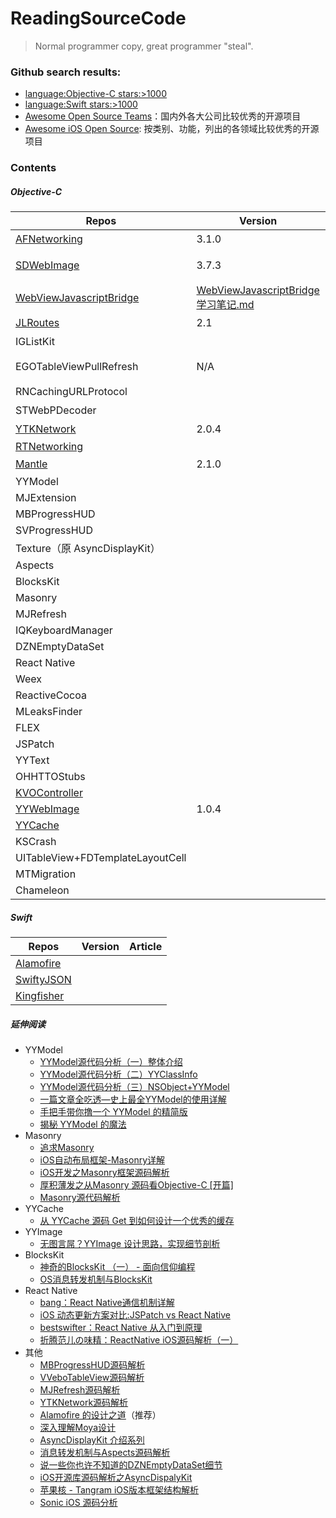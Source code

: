 # ReadingSourceCode
> Normal programmer copy, great programmer "steal".

### Github search results: 
- [language:Objective-C stars:>1000](https://github.com/search?l=&q=language%3AObjective-C+stars%3A%3E1000&ref=advsearch&type=Repositories&utf8=✓)
- [language:Swift stars:>1000](https://github.com/search?o=desc&q=language%3ASwift+stars%3A%3E1000&s=stars&type=Repositories&utf8=✓)
- [Awesome Open Source Teams](https://github.com/ShannonChenCHN/iOSLevelingUp/tree/master/ReadingSourceCode/AwesomeOpenSourceTeams)：国内外各大公司比较优秀的开源项目
- [Awesome iOS Open Source](https://github.com/ShannonChenCHN/iOSLevelingUp/blob/master/ReadingSourceCode/Awesome-iOS.md): 按类别、功能，列出的各领域比较优秀的开源项目

### Contents

##### Objective-C
Repos|Version|Article
----|--------|------
[AFNetworking](https://github.com/AFNetworking/AFNetworking)|3.1.0|[笔记](https://github.com/ShannonChenCHN/iOSLevelingUp/tree/master/ReadingSourceCode/AFNetworkingNotes)
[SDWebImage](https://github.com/rs/SDWebImage)|3.7.3|[SDWebImage 学习笔记.md](https://github.com/ShannonChenCHN/iOSLevelingUp/tree/master/ReadingSourceCode/SDWebImageNotes)
[WebViewJavascriptBridge](https://github.com/marcuswestin/WebViewJavascriptBridge)|[WebViewJavascriptBridge 学习笔记.md](https://github.com/ShannonChenCHN/iOSLevelingUp/tree/master/ReadingSourceCode/WebViewJavascriptBridgeNotes)
[JLRoutes](https://github.com/joeldev/JLRoutes/issues)|2.1|[笔记](https://github.com/ShannonChenCHN/iOSLevelingUp/tree/master/ReadingSourceCode/JLRoutesNotes)
IGListKit||[笔记](https://github.com/ShannonChenCHN/iOSLevelingUp/tree/master/ReadingSourceCode/IGListKitNotes)
EGOTableViewPullRefresh|N/A|[EGOTableViewPullRefresh 学习笔记.md](https://github.com/ShannonChenCHN/iOSLevelingUp/blob/master/ReadingSourceCode/EGOTableViewPullRefresh.md)
RNCachingURLProtocol | |[笔记](https://github.com/ShannonChenCHN/iOSLevelingUp/tree/master/ReadingSourceCode/RNCachingURLProtocolNotes)
STWebPDecoder | | [笔记](https://github.com/ShannonChenCHN/iOSLevelingUp/tree/master/ReadingSourceCode/STWebPDecoderNotes) 
[YTKNetwork](https://github.com/yuantiku/YTKNetwork) | 2.0.4 | [笔记](https://github.com/ShannonChenCHN/iOSLevelingUp/tree/master/ReadingSourceCode/YTKNetworkNotes) 
[RTNetworking](https://github.com/casatwy/RTNetworking) | | **TODO** 
[Mantle](https://github.com/Mantle/Mantle#classforparsingjsondictionary) | 2.1.0 |  [笔记](https://github.com/ShannonChenCHN/iOSLevelingUp/tree/master/ReadingSourceCode/MantleNotes)  
YYModel | | 
MJExtension | | 
MBProgressHUD| | **TODO** 
SVProgressHUD|  |  
Texture（原 AsyncDisplayKit）|  | TODO 
Aspects | | TODO 
BlocksKit| | TODO 
Masonry | | TODO 
MJRefresh| | TODO 
IQKeyboardManager |  | TODO 
DZNEmptyDataSet | | TODO 
React Native |   | TODO 
Weex |  |  TODO 
ReactiveCocoa | |  
MLeaksFinder |  | TODO 
FLEX | | TODO 
JSPatch |   | TODO 
YYText | | 
OHHTTOStubs| |  
[KVOController](https://github.com/facebook/KVOController) | | 
[YYWebImage](https://github.com/ibireme/YYWebImage) | 1.0.4 | 
[YYCache](https://github.com/ibireme/YYCache) |  |  
KSCrash |  |  
UITableView+FDTemplateLayoutCell |  |  
MTMigration |  |  
Chameleon | | 



##### Swift

Repos|Version|Article
-----|-------|------
[Alamofire](https://github.com/Alamofire/Alamofire)||
[SwiftyJSON](https://github.com/SwiftyJSON/SwiftyJSON)||
[Kingfisher](https://github.com/onevcat/Kingfisher)||



##### 延伸阅读


- YYModel
  - [YYModel源代码分析（一）整体介绍](http://www.jianshu.com/p/5428552be6ce)
  - [YYModel源代码分析（二）YYClassInfo](http://www.jianshu.com/p/012dbce17a50)
  - [YYModel源代码分析（三）NSObject+YYModel](http://www.jianshu.com/p/7cf8b43f5d88)
  - [一篇文章全吃透—史上最全YYModel的使用详解](http://www.jianshu.com/p/25e678fa43d3)
  - [手把手带你撸一个 YYModel 的精简版](http://www.jianshu.com/p/b822285f73ac)
  - [揭秘 YYModel 的魔法](https://lision.me/yymodel_x01/)
- Masonry
  - [追求Masonry](http://www.jianshu.com/p/1841e6c69611)
  - [iOS自动布局框架-Masonry详解](http://www.jianshu.com/p/ea74b230c70d)
  - [iOS开发之Masonry框架源码解析](http://www.cnblogs.com/ludashi/p/5591572.html)
  - [厚积薄发之从Masonry 源码看Objective-C [开篇]](http://www.jianshu.com/p/73a5eecc4bab)
  - [Masonry源代码解析](http://www.jianshu.com/p/cc945cc667b4)
- YYCache
  - [从 YYCache 源码 Get 到如何设计一个优秀的缓存](http://www.cocoachina.com/ios/20171030/20980.html)
- YYImage
   - [无图言屌？YYImage 设计思路，实现细节剖析](http://www.cocoachina.com/ios/20171211/21499.html)
- BlocksKit
  - [神奇的BlocksKit （一） - 面向信仰编程](https://draveness.me/blockskit-1)
  - [OS消息转发机制与BlocksKit](http://blog.flight.dev.qunar.com/2016/12/29/BlockskitAndiOSMessage/)
- React Native
  - [bang：React Native通信机制详解](http://blog.cnbang.net/tech/2698/)
  - [iOS 动态更新方案对比:JSPatch vs React Native](https://blog.cnbang.net/tech/3237/)
  - [bestswifter：React Native 从入门到原理](http://www.jianshu.com/p/978c4bd3a759)
  - [折腾范儿の味精：ReactNative iOS源码解析（一）](http://awhisper.github.io/2016/06/24/ReactNative%E6%B5%81%E7%A8%8B%E6%BA%90%E7%A0%81%E5%88%86%E6%9E%90/)
- 其他
  - [MBProgressHUD源码解析](https://www.jianshu.com/p/6a5bd5fd8124)
  - [VVeboTableView源码解析](https://www.jianshu.com/p/78027a3a2c41)
  - [MJRefresh源码解析](https://www.jianshu.com/p/89ca6437c5e9)
  - [YTKNetwork源码解析](https://www.jianshu.com/p/89dd444399ce)
  - [Alamofire 的设计之道](https://juejin.im/entry/5947ae51a0bb9f006bdd3241)（推荐）
  - [深入理解Moya设计](https://juejin.im/post/5a69e9f9f265da3e290c6782)
  - [AsyncDisplayKit 介绍系列](https://draveness.me/tag/ASDK/)
  - [消息转发机制与Aspects源码解析](http://blog.csdn.net/hello_hwc/article/details/72632075)
  - [说一些你也许不知道的DZNEmptyDataSet细节](http://www.jianshu.com/p/8b2db71db449)
  - [iOS开源库源码解析之AsyncDispalyKit](http://blog.csdn.net/hello_hwc/article/details/51383470)
  - [苹果核 - Tangram iOS版本框架结构解析](http://pingguohe.net/2017/04/24/tangram-ios-structure.html)
  - [Sonic iOS 源码分析](http://beelearning.cn/2017/12/Sonic-iOS/)
